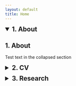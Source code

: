```yaml
---
layout: default
title: Home
---
```

<style>
  details > summary {
    font-size: 1.5em; /* Adjust size for main headings */
    font-weight: bold; /* Make font bold */
    cursor: pointer; /* Change cursor to pointer to indicate interactivity */
    margin-bottom: 10px; /* Add some space below the heading */
  }

  details > summary:hover {
    color: #007acc; /* Change color on hover for better UX */
  }
</style>

<details open>
  <summary>1. About</summary>

  <div markdown="1">

  ## 1. About  <!-- Changed from # to ## to ensure proper rendering -->
  Test text in the collapsed section 

  </div>
</details>

<details>
  <summary>2. CV</summary>

  <div markdown="1">

  Download my CV here: 

  </div>
</details>

<details>
  <summary>3. Research</summary>

  <div markdown="1">

  ## Working Papers  <!-- Changed from # to ## to ensure proper rendering -->
